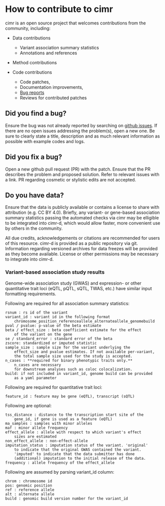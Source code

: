 
# How to contribute to cimr

cimr is an open source project that welcomes contributions from the
community, including:

* Data contributions

  * Variant association summary statistics
  * Annotations and references

* Method contributions

* Code contributions

  * Code patches,
  * Documentation improvements,
  * [Bug reports](https://github.com/greenelab/cimr/issues)
  * Reviews for contributed patches


## Did you find a bug?

Ensure the bug was not already reported by searching on 
[github issues](https://github.com/greenelab/cimr/issues). 
If there are no open issues addressing the problem(s), open a 
new one. Be sure to clearly state a title, description and as much 
relevant information as possible with example codes and logs.


## Did you fix a bug?

Open a new github pull request (PR) with the patch. Ensure that the 
PR describes the problem and proposed solution. Refer to relevant 
issues with a link. PR regarding cosmetic or stylistic edits are not 
accepted.


## Do you have data?

Ensure that the data is publicly available or contains a license to 
share with attribution (e.g. CC BY 4.0). Briefly, any variant- or 
gene-based association summary statistics passing the automated checks 
via cimr may be elligible to be integrated into cimr-d, which would 
allow faster, more convenient use by others in the community. 

All due credits, acknowledgements or citations are recommended for 
users of this resource. cimr-d is provided as a public repository via 
git. Information regarding versioned archives for data freezes will be 
provided as they become available. License or other permissions may be 
necessary to integrate into cimr-d.


### Variant-based association study results

Genome-wide association study (GWAS) and expression- or other 
quantitative trait loci (eQTL, pQTL, sQTL, TWAS, etc.) have similar 
input formatting requirements.


Following are required for all association summary statistics:

```
rsnum : rs id of the variant
variant_id : variant id in the following format
    chromosome_position_referenceallele_alternateallele_genomebuild
pval / pvalue: p-value of the beta estimate
beta / effect_size : beta coefficient estimate for the effect 
    of the variant on the gene 
se / standard_error : standard error of the beta
zscore: standardized or imputed statistic
sample_size : sample size for the variant underlying the 
    effect_size and pvalue estimates. If not available per-variant, 
    the total sample size used for the study is accepted.
n_cases : **required for binary phenotypic traits only.**
    n_cases are necessary 
    for downstream analyses such as coloc colocalization.
build: if not included in variant_id, genome build can be provided
    as a yaml parameter
```

Following are required for quantitative trait loci:

```
feature_id : feature may be gene (eQTL), transcript (sQTL)
```

Following are optional:

```
tss_distance : distance to the transcription start site of the 
    gene_id, if gene is used as a feature (eQTL)
ma_samples : samples with minor alleles
maf : minor allele frequency
effect_allele : allele with respect to which variant's effect 
    sizes are estimated
non_effect_allele : non-effect-allele
imputation_status : imputation status of the variant. 'original' 
    to indicate that the original GWAS contained the variant. 
    'imputed' to indicate that the data submitter has done 
    (additional) imputation to the initial release of the data.
frequency : allele frequency of the effect_allele
```

Following are assumed by parsing variant_id column:

```
chrom : chromosome id
pos: genomic position
ref : reference allele
alt : alternate allele
build : genomic build version number for the variant_id
```


